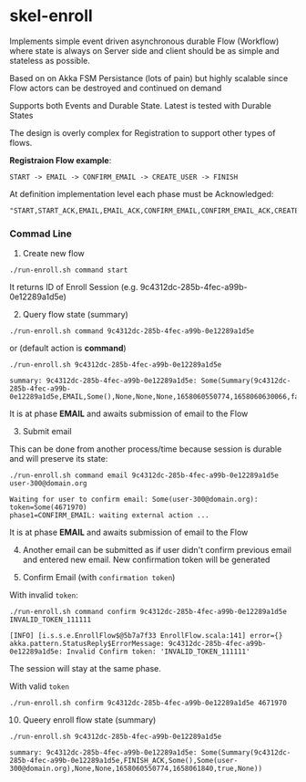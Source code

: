 # skel-enroll

Implements simple event driven asynchronous durable Flow (Workflow) where state is always on Server side 
and client should be as simple and stateless as possible. 

Based on on Akka FSM Persistance (lots of pain) but highly scalable since Flow actors can be destroyed and continued on demand

Supports both Events and Durable State. Latest is tested with Durable States

The design is overly complex for Registration to support other types of flows.

__Registraion Flow example__:

```
START -> EMAIL -> CONFIRM_EMAIL -> CREATE_USER -> FINISH
```

At definition implementation level each phase must be Acknowledged:

```
"START,START_ACK,EMAIL,EMAIL_ACK,CONFIRM_EMAIL,CONFIRM_EMAIL_ACK,CREATE_USER,CREATE_USER_ACK,FINISH,FINISH_ACK",
```

### Commad Line 

1. Create new flow

```
./run-enroll.sh command start
```

It returns ID of Enroll Session (e.g. 9c4312dc-285b-4fec-a99b-0e12289a1d5e)


2. Query flow state (summary)

```
./run-enroll.sh command 9c4312dc-285b-4fec-a99b-0e12289a1d5e
```

or (default action is __command__)

```
./run-enroll.sh 9c4312dc-285b-4fec-a99b-0e12289a1d5e

summary: 9c4312dc-285b-4fec-a99b-0e12289a1d5e: Some(Summary(9c4312dc-285b-4fec-a99b-0e12289a1d5e,EMAIL,Some(),None,None,None,1658060550774,1658060630066,false,None))
```

It is at phase __EMAIL__ and awaits submission of email to the Flow

3. Submit email

This can be done from another process/time because session is durable and will preserve its state:

```
./run-enroll.sh command email 9c4312dc-285b-4fec-a99b-0e12289a1d5e user-300@domain.org

Waiting for user to confirm email: Some(user-300@domain.org): token=Some(4671970)                                                              
phase1=CONFIRM_EMAIL: waiting external action ...
```

It is at phase __EMAIL__ and awaits submission of email to the Flow

4. Another email can be submitted as if user didn't confirm previous email and entered new email. New confirmation token will be generated


5. Confirm Email (with `confirmation token`)

With invalid `token`:

```
./run-enroll.sh command confirm 9c4312dc-285b-4fec-a99b-0e12289a1d5e INVALID_TOKEN_111111

[INFO] [i.s.s.e.EnrollFlow$@5b7a7f33 EnrollFlow.scala:141] error={}
akka.pattern.StatusReply$ErrorMessage: 9c4312dc-285b-4fec-a99b-0e12289a1d5e: Invalid Confirm token: 'INVALID_TOKEN_111111'
```

The session will stay at the same phase.

With valid `token`

```
./run-enroll.sh confirm 9c4312dc-285b-4fec-a99b-0e12289a1d5e 4671970

```

10. Queery enroll flow state (summary)

```
./run-enroll.sh 9c4312dc-285b-4fec-a99b-0e12289a1d5e

summary: 9c4312dc-285b-4fec-a99b-0e12289a1d5e: Some(Summary(9c4312dc-285b-4fec-a99b-0e12289a1d5e,FINISH_ACK,Some(),Some(user-300@domain.org),None,None,1658060550774,1658061840,true,None))
```

